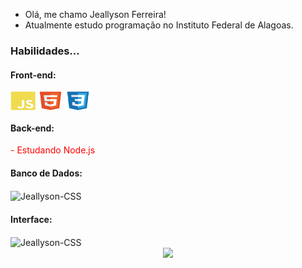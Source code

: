 <ul>
  <li> Olá, me chamo Jeallyson Ferreira! </li> 
  <li> Atualmente estudo programação no Instituto Federal de Alagoas. </li>
 </ul>

<!-- Linguagens -->
<!-- Front-end -->
<h3> Habilidades... </h3> 
<h4> <strong> Front-end: </strong></h4>
  <div style= "display: inline">
  <img align="center" alt="Jeallyson-Js" height="30" width="40" src="https://raw.githubusercontent.com/devicons/devicon/master/icons/javascript/javascript-plain.svg"> 
  <img align="center" alt="Jeallyson-HTML" height="30" width="40" src="https://raw.githubusercontent.com/devicons/devicon/master/icons/html5/html5-original.svg">
  <img align="center" alt="Jeallyson-CSS" height="30" width="40" src="https://raw.githubusercontent.com/devicons/devicon/master/icons/css3/css3-original.svg">
  </div>
<!--   Back-end -->
<h4> <strong> Back-end: </strong></h4>
<div style= "display: inline">
  <div style= "color: red"> - Estudando Node.js </div>
</div>

<!--  Banco de Dados -->
<h4> <strong> Banco de Dados: </strong> </h4>
<div style= "display: inline">
<img align="center" alt="Jeallyson-CSS" height="30" width="40"  src="https://cdn.jsdelivr.net/gh/devicons/devicon/icons/mysql/mysql-original.svg" /> 
</div>
<!--  Interface -->
<h4> <strong> Interface: </strong></h4>
<img align="center" alt="Jeallyson-CSS" height="30" width="40" src="https://cdn.jsdelivr.net/gh/devicons/devicon/icons/figma/figma-original.svg" />
<!-- Fim das Linguagens -->

<div align="center">
  <a href="https://github.com/jeallyson">
<!--   <img height="180em" src="https://github-readme-stats.vercel.app/api?username=jeallyson&show_icons=true&theme=dark&include_all_commits=true&count_private=true"/> -->
  <img height="200em" src="https://github-readme-stats.vercel.app/api/top-langs/?username=jeallyson&layout=compact&langs_count=7&theme=dracula"/>
</div>
<!-- Todas as Ferramentas -->
<!-- <div style="display: inline_block"><br>
  <img align="center" alt="Jeallyson-Js" height="30" width="40" src="https://raw.githubusercontent.com/devicons/devicon/master/icons/javascript/javascript-plain.svg">
  <img align="center" alt="Jeallyson-HTML" height="30" width="40" src="https://raw.githubusercontent.com/devicons/devicon/master/icons/html5/html5-original.svg">
  <img align="center" alt="Jeallyson-CSS" height="30" width="40" src="https://raw.githubusercontent.com/devicons/devicon/master/icons/css3/css3-original.svg">
</div> <br> -->
<!--   Cobra comendo commits, fiz com base no vídeo da Rafaela Ballerini -->
<!--  ![Snake animation](https://github.com/jeallyson/jeallyson/blob/output/github-contribution-grid-snake.svg) -->
